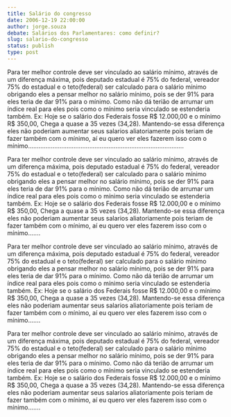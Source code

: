 ```yaml
---
title: Salário do congresso
date: 2006-12-19 22:00:00
author: jorge.souza
debate: Salários dos Parlamentares: como definir?
slug: salario-do-congresso
status: publish 
type: post
---
```


Para ter melhor controle deve ser vinculado ao salário mínimo, através de um diferença máxima, pois deputado estadual é 75% do federal, vereador 75% do estadual e o teto(federal) ser calculado para o salário mínimo obrigando eles a pensar melhor no salário mínimo, pois se der 91% para eles teria de dar 91% para o mínimo. Como não dá terião de arrumar um índice real para eles pois como o mínimo seria vinculado se estenderia também. Ex: Hoje se o salário dos Federais fosse R$ 12.000,00 e o mínimo R$ 350,00, Chega a quase a 35 vezes (34,28). Mantendo-se essa diferença eles não poderiam aumentar seus salarios aliatoriamente pois teriam de fazer também com o mínimo, aí eu quero ver eles fazerem isso com o mínimo.........................................................................................  

Para ter melhor controle deve ser vinculado ao salário mínimo, através de um diferença máxima, pois deputado estadual é 75% do federal, vereador 75% do estadual e o teto(federal) ser calculado para o salário mínimo obrigando eles a pensar melhor no salário mínimo, pois se der 91% para eles teria de dar 91% para o mínimo. Como não dá terião de arrumar um índice real para eles pois como o mínimo seria vinculado se estenderia também. Ex: Hoje se o salário dos Federais fosse R$ 12.000,00 e o mínimo R$ 350,00, Chega a quase a 35 vezes (34,28). Mantendo-se essa diferença eles não poderiam aumentar seus salarios aliatoriamente pois teriam de fazer também com o mínimo, aí eu quero ver eles fazerem isso com o mínimo.......   

  

  

Para ter melhor controle deve ser vinculado ao salário mínimo, através de um diferença máxima, pois deputado estadual é 75% do federal, vereador 75% do estadual e o teto(federal) ser calculado para o salário mínimo obrigando eles a pensar melhor no salário mínimo, pois se der 91% para eles teria de dar 91% para o mínimo. Como não dá terião de arrumar um índice real para eles pois como o mínimo seria vinculado se estenderia também. Ex: Hoje se o salário dos Federais fosse R$ 12.000,00 e o mínimo R$ 350,00, Chega a quase a 35 vezes (34,28). Mantendo-se essa diferença eles não poderiam aumentar seus salarios aliatoriamente pois teriam de fazer também com o mínimo, aí eu quero ver eles fazerem isso com o mínimo.......   

Para ter melhor controle deve ser vinculado ao salário mínimo, através de um diferença máxima, pois deputado estadual é 75% do federal, vereador 75% do estadual e o teto(federal) ser calculado para o salário mínimo obrigando eles a pensar melhor no salário mínimo, pois se der 91% para eles teria de dar 91% para o mínimo. Como não dá terião de arrumar um índice real para eles pois como o mínimo seria vinculado se estenderia também. Ex: Hoje se o salário dos Federais fosse R$ 12.000,00 e o mínimo R$ 350,00, Chega a quase a 35 vezes (34,28). Mantendo-se essa diferença eles não poderiam aumentar seus salarios aliatoriamente pois teriam de fazer também com o mínimo, aí eu quero ver eles fazerem isso com o mínimo.......
